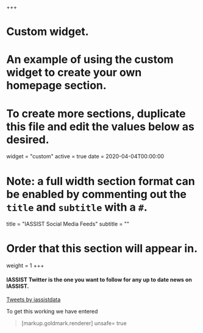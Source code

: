 +++
# Custom widget.
# An example of using the custom widget to create your own homepage section.
# To create more sections, duplicate this file and edit the values below as desired.
widget = "custom"
active = true
date = 2020-04-04T00:00:00

# Note: a full width section format can be enabled by commenting out the `title` and `subtitle` with a `#`.
title = "IASSIST Social Media Feeds"
subtitle = ""

# Order that this section will appear in.
weight = 1
+++
#### IASSIST Twitter is the one you want to follow for any up to date news on IASSIST.

<a class="twitter-timeline" data-width="400" data-height="600" href="https://twitter.com/iassistdata?ref_src=twsrc%5Etfw">Tweets by iassistdata</a> <script async src="https://platform.twitter.com/widgets.js" charset="utf-8"></script> 

To get this working we have entered
> [markup.goldmark.renderer]
> unsafe= true
